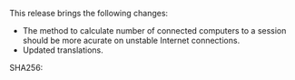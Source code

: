 This release brings the following changes:

* The method to calculate number of connected computers to a session should be more acurate on unstable Internet connections.
* Updated translations.

SHA256: 